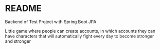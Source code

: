 # README #

Backend of Test Project with Spring Boot JPA

Little game where people can create accounts, in which accounts they can have characters  that will automatically fight every day to become stronger and stronger